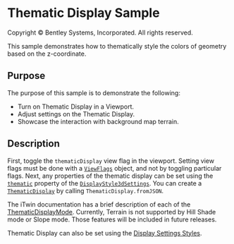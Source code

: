# Thematic Display Sample

Copyright © Bentley Systems, Incorporated. All rights reserved.

This sample demonstrates how to thematically style the colors of geometry based on the z-coordinate.

## Purpose

The purpose of this sample is to demonstrate the following:

* Turn on Thematic Display in a Viewport.
* Adjust settings on the Thematic Display.
* Showcase the interaction with background map terrain.

## Description

First, toggle the `thematicDisplay` view flag in the viewport.  Setting view flags must be done with a [`ViewFlags`](https://www.itwinjs.org/v2/reference/imodeljs-common/displaystyles/viewflags/) object, and not by toggling particular flags.
Next, any properties of the thematic display can be set using the [`thematic`](https://www.itwinjs.org/v2/reference/imodeljs-common/displaystyles/displaystyle3dsettings/thematic/) property of the [`DisplayStyle3dSettings`](https://www.itwinjs.org/v2/reference/imodeljs-common/displaystyles/displaystyle3dsettings/).  You can create a [`ThematicDisplay`](https://www.itwinjs.org/v2/reference/imodeljs-common/symbology/thematicdisplay/) by calling `ThematicDisplay.fromJSON`.

The iTwin documentation has a brief description of each of the [ThematicDisplayMode](https://www.itwinjs.org/v2/reference/imodeljs-common/symbology/thematicdisplaymode/).
Currently, Terrain is not supported by Hill Shade mode or Slope mode.  Those features will be included in future releases.

Thematic Display can also be set using the [Display Settings Styles](../display-styles-sample/README.md).
